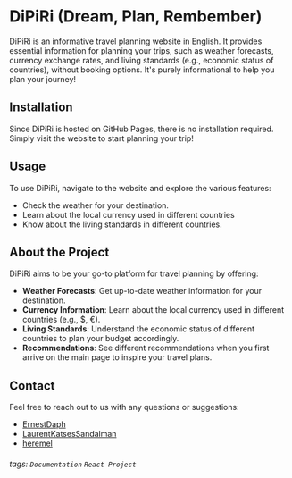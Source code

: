 DiPiRi
(Dream, Plan, Rembember)
===
DiPiRi is an informative travel planning website in English. It provides essential information for planning your trips, such as weather forecasts, currency exchange rates, and living standards (e.g., economic status of countries), without booking options. It's purely informational to help you plan your journey!

## Installation

Since DiPiRi is hosted on GitHub Pages, there is no installation required. Simply visit the website to start planning your trip!

## Usage

To use DiPiRi, navigate to the website and explore the various features:
- Check the weather for your destination.
-  Learn about the local currency used in different countries
- Know about the living standards in different countries.

## About the Project

DiPiRi aims to be your go-to platform for travel planning by offering:
- **Weather Forecasts**: Get up-to-date weather information for your destination.
- **Currency Information**: Learn about the local currency used in different countries (e.g., $, €).
- **Living Standards**: Understand the economic status of different countries to plan your budget accordingly.
- **Recommendations**: See different recommendations when you first arrive on the main page to inspire your travel plans.

## Contact

Feel free to reach out to us with any questions or suggestions:

- [ErnestDaph](https://www.linkedin.com/in/daphnee-ernest/)
- [LaurentKatsesSandalman](https://www.linkedin.com/in/laurent-durup-85598035?utm_source=share&utm_campaign=share_via&utm_content=profile&utm_medium=android_app)
- [heremel](https://www.linkedin.com/in/m%C3%A9lissa-ferreira-61a84b286?utm_source=share&utm_campaign=share_via&utm_content=profile&utm_medium=android_app)

###### tags: `Documentation` `React Project`
